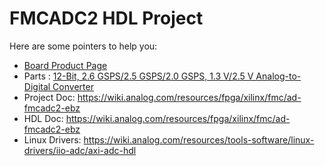 # FMCADC2 HDL Project

Here are some pointers to help you:
  * [Board Product Page](https://www.analog.com/eval-ad-fmcadc2-ebz)
  * Parts : [12-Bit, 2.6 GSPS/2.5 GSPS/2.0 GSPS, 1.3 V/2.5 V Analog-to-Digital Converter](https://www.analog.com/ad9625)
  * Project Doc: https://wiki.analog.com/resources/fpga/xilinx/fmc/ad-fmcadc2-ebz
  * HDL Doc: https://wiki.analog.com/resources/fpga/xilinx/fmc/ad-fmcadc2-ebz
  * Linux Drivers: https://wiki.analog.com/resources/tools-software/linux-drivers/iio-adc/axi-adc-hdl

